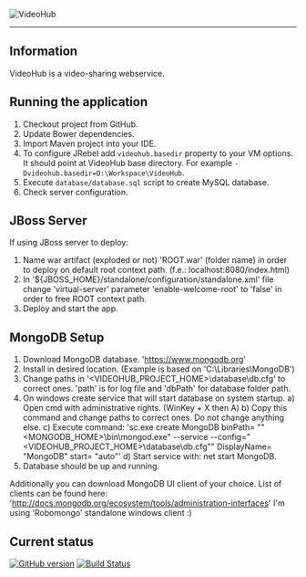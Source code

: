 ![VideoHub](http://i.imgur.com/4Rcmqxn.png)

***

## Information
VideoHub is a video-sharing webservice.

## Running the application
1. Checkout project from GitHub.
2. Update Bower dependencies.
3. Import Maven project into your IDE.
4. To configure JRebel add `videohub.basedir` property to your VM options. It should point at VideoHub base directory. For example `-Dvideohub.basedir=D:\Workspace\VideoHub`.
5. Execute `database/database.sql` script to create MySQL database.
5. Check server configuration.

## JBoss Server
If using JBoss server to deploy:

1. Name war artifact (exploded or not) 'ROOT.war' (folder name) in order to deploy on default root context path. (f.e.: localhost:8080/index.html)
2. In '${JBOSS_HOME}/standalone/configuration/standalone.xml' file change 'virtual-server' parameter 'enable-welcome-root' to 'false' in order to free ROOT context path.
3. Deploy and start the app.

## MongoDB Setup
1. Download MongoDB database. 'https://www.mongodb.org'
2. Install in desired location. (Example is based on 'C:\Libraries\MongoDB')
3. Change paths in '<VIDEOHUB_PROJECT_HOME>\database\db.cfg' to correct ones. 'path' is for log file and 'dbPath' for database folder path.
3. On windows create service that will start database on system startup.
    a) Open cmd with administrative rights. (WinKey + X then A)
    b) Copy this command and change paths to correct ones. Do not change anything else.
    c) Execute command: 'sc.exe create MongoDB binPath= "\"<MONGODB_HOME>\bin\mongod.exe\" --service --config=\"<VIDEOHUB_PROJECT_HOME>\database\db.cfg\"" DisplayName= "MongoDB" start= "auto"'
    d) Start service with: net start MongoDB.
4. Database should be up and running.

Additionally you can download MongoDB UI client of your choice. List of clients can be found here: 'http://docs.mongodb.org/ecosystem/tools/administration-interfaces'
I'm using 'Robomongo' standalone windows client :)

## Current status
[![GitHub version](https://badge.fury.io/gh/maciaszczykm%2FVideoHub.svg)](http://badge.fury.io/gh/maciaszczykm%2FVideoHub)
[![Build Status](https://travis-ci.org/maciaszczykm/VideoHub.svg)](https://travis-ci.org/maciaszczykm/VideoHub)